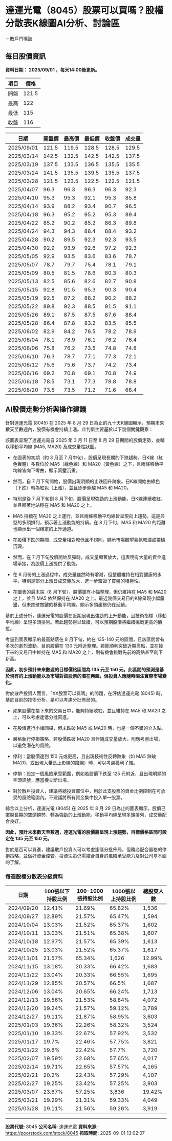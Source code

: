 # 達運光電（8045）股票可以買嗎？股權分散表K線圖AI分析、討論區
－散戶鬥嘴鼓

## 每日股價資訊

**資料日期： 2025/09/01 ，每天14:00後更新。**

| 項目 | 價格 |
|------|------|
| 開盤 | 121.5 |
| 最高 | 122 |
| 最低 | 115 |
| 收盤 | 116 |

| 日期 | 開盤價 | 最高價 | 最低價 | 收盤價 | 成交量 |
|------|--------|--------|--------|--------|--------|
| 2025/09/01 | 121.5 | 119.5 | 128.5 | 128.5 | 129.5 |
| 2025/03/14 | 142.5 | 132.5 | 142.5 | 142.5 | 137.5 |
| 2025/03/19 | 137.5 | 133.5 | 136.5 | 135.5 | 135.5 |
| 2025/03/24 | 141.5 | 135.5 | 139.5 | 135.5 | 137.5 |
| 2025/03/28 | 121.5 | 123.5 | 122.5 | 122.5 | 121.5 |
| 2025/04/07 | 96.3 | 96.3 | 96.3 | 96.3 | 92.3 |
| 2025/04/10 | 95.3 | 95.3 | 92.1 | 95.3 | 85.8 |
| 2025/04/14 | 93.9 | 88.2 | 93.4 | 90.7 | 96.5 |
| 2025/04/18 | 96.3 | 95.2 | 95.2 | 95.3 | 89.4 |
| 2025/04/22 | 85.2 | 90.2 | 85.2 | 86.3 | 89.8 |
| 2025/04/24 | 94.3 | 94.3 | 88.4 | 88.4 | 93.2 |
| 2025/04/28 | 90.2 | 89.5 | 92.3 | 92.3 | 93.5 |
| 2025/04/30 | 92.9 | 93.9 | 92.6 | 97.2 | 92.3 |
| 2025/05/05 | 92.9 | 93.5 | 83.6 | 83.6 | 78.7 |
| 2025/05/07 | 78.7 | 79.7 | 75.4 | 78.1 | 79.1 |
| 2025/05/09 | 80.5 | 81.5 | 78.6 | 80.3 | 80.3 |
| 2025/05/13 | 82.5 | 85.6 | 82.6 | 82.7 | 90.8 |
| 2025/05/15 | 92.8 | 91.5 | 95.3 | 90.3 | 90.4 |
| 2025/05/19 | 92.5 | 87.2 | 88.2 | 90.2 | 88.2 |
| 2025/05/22 | 89.8 | 92.3 | 88.5 | 91.5 | 91.1 |
| 2025/05/26 | 89.1 | 87.5 | 87.5 | 87.6 | 88.4 |
| 2025/05/28 | 86.4 | 87.8 | 83.2 | 83.5 | 85.5 |
| 2025/06/02 | 82.9 | 84.2 | 76.5 | 78.2 | 78.9 |
| 2025/06/04 | 78.1 | 78.9 | 76.1 | 76.2 | 76.4 |
| 2025/06/06 | 75.8 | 76.2 | 73.5 | 74.8 | 74.8 |
| 2025/06/10 | 76.3 | 78.7 | 77.1 | 77.3 | 72.1 |
| 2025/06/12 | 75.6 | 75.6 | 73.7 | 74.2 | 73.4 |
| 2025/06/16 | 69.2 | 70.8 | 69.1 | 70.8 | 74.9 |
| 2025/06/18 | 78.5 | 73.1 | 77.3 | 78.8 | 78.8 |
| 2025/06/20 | 73.5 | 73.5 | 71.2 | 71.6 | 68.4 |

## AI股價走勢分析與操作建議

針對達運光電 (8045) 在 2025 年 8 月 29 日為止的九十天K線圖顯示，預期未來數天至數週內，股價有機會持續上漲。此判斷主要基於以下幾個關鍵觀察：

該圖表呈現了達運光電自 2025 年 3 月 11 日至 8 月 29 日期間的股價走勢，並輔以移動平均線 (MA5, MA20) 及成交量柱狀圖。

*   在圖表的初期（約 3 月至 7 月中旬），股價呈現長期的下跌趨勢。日K線（紅色實體）多數位於 MA5（綠色線）和 MA20（黃色線）之下，且兩條移動平均線皆向下彎曲，顯示賣壓沉重。

*   然而，自 7 月下旬開始，股價出現明顯的止跌回升跡象。日K線開始由綠色（下跌）轉為紅色（上漲），並且逐步穿越 MA5 和 MA20。

*   特別是從 7 月下旬到 8 月下旬，股價呈現強勁的上漲動能，日K線連續收紅，並且顯著地站穩在 MA5 和 MA20 之上。

*   MA5 持續在 MA20 之上運行，並且兩條移動平均線皆呈現向上趨勢，這是典型的多頭排列，預示著上漲動能的持續。在 8 月下旬，MA5 和 MA20 的距離也顯示出一個穩定的上升通道。

*   在股價下跌的期間，成交量相對較低且不規則，顯示市場觀望氣氛較濃或籌碼沉澱。

*   然而，在 7 月下旬股價開始反彈時，成交量顯著放大，這表明有大量的資金進場承接，為股價上漲提供了動能。

*   在 8 月份的上漲過程中，成交量雖然時有增減，但整體維持在相對健康的水平，特別是部分上漲日成交量放大，進一步驗證了買盤的積極性。

*   在圖表的最末端（8 月下旬），股價雖有小幅整理，但仍維持在 MA5 和 MA20 之上，並且 MA5 依然保持在 MA20 之上。最近幾個交易日的K線呈現小幅震盪，但未跌破關鍵的移動平均線，顯示多頭趨勢仍在延續。

基於上述分析，達運光電的股價在近期展現出強勁的上升動能，且技術指標（移動平均線）呈現多頭排列。若此趨勢得以延續，可以預期股價將繼續挑戰更高的價位。

考量到圖表顯示的最高點落在 8 月下旬，約在 135-140 元的區間，且該區間曾有多次的劇烈波動。目前股價在 130 元附近整理。若能順利突破近期高點，並在接下來的交易日中維持在 MA5 和 MA20 之上，則有機會挑戰先前的高點甚至創下新高。

**因此，初步預計未來數週的目標價格區間為 **135 元至 150 元**。此區間的預測是基於現有的上漲動能以及市場對該股票的潛在興趣，但投資人應隨時關注實際市場變化。**

對於散戶投資人而言，「XX股票可以買嗎」的問題，在評估達運光電 (8045) 時，基於目前的技術分析，是可以考慮分批佈局的。

*   如果股價在接下來的交易日中，能夠持續收紅，並且維持在 MA5 和 MA20 之上，可以考慮逢低分批買進。

*   在股價進行小幅回檔，但未跌破 MA5 或 MA20 時，也是一個不錯的介入點。

*   嚴格執行停損策略，若股價跌破 MA20 且伴隨成交量放大，則應考慮出場，以避免潛在的風險。

*   停利：當股價達到 150 元或更高，且出現技術性反轉跡象（如 MA5 跌破 MA20，或出現大量長上影線的陰線）時，可以考慮獲利了結。

*   停損：設定一個風險承受範圍，例如若股價下跌至 125 元附近，且出現明顯的空頭訊號，應當機立斷出場。

*   對於散戶投資人，建議將總投資部位中，用於此支股票的資金比例控制在可承受的風險範圍內。不建議將所有資金集中投入單一股票。

綜合以上分析，達運光電 (8045) 在 2025 年 8 月 29 日為止的圖表顯示，股價已擺脫長期的空頭趨勢，轉為強勁的上漲動能。移動平均線呈現多頭排列，成交量配合良好。

**因此，預計未來數天至數週，達運光電的股價將呈現上漲趨勢，目標價格區間可設定在 **135 元至 150 元**。**

對於是否可以買進，建議散戶投資人可以考慮逢低分批佈局，但務必配合嚴格的停損策略，並做好資金控管。投資決策仍需結合自身的風險承受能力及對公司基本面的了解。

### 每週股權分散表分級資料

| 日期 | 100張以下持股比例 | 100-1000張持股比例 | 1000張以上持股比例 | 總股東人數 |
|------|-------------------|--------------------|--------------------|----------|
| 2024/09/20 | 12.41% | 21.69% | 65.82% | 1,536 |
| 2024/09/27 | 12.89% | 21.57% | 65.47% | 1,594 |
| 2024/10/04 | 13.03% | 21.52% | 65.37% | 1,602 |
| 2024/10/11 | 13.03% | 21.51% | 65.38% | 1,607 |
| 2024/10/18 | 12.97% | 21.57% | 65.39% | 1,613 |
| 2024/10/25 | 13.03% | 21.52% | 65.37% | 1,617 |
| 2024/11/01 | 21.57% | 65.34% | 1,626 | 12.99% |
| 2024/11/15 | 13.18% | 20.33% | 66.42% | 1,683 |
| 2024/11/22 | 13.04% | 20.33% | 66.55% | 1,695 |
| 2024/11/29 | 12.85% | 20.57% | 66.5% | 1,687 |
| 2024/12/06 | 13.04% | 20.65% | 66.24% | 1,713 |
| 2024/12/13 | 19.56% | 21.53% | 58.84% | 4,072 |
| 2024/12/20 | 19.24% | 21.57% | 59.12% | 3,789 |
| 2024/12/27 | 19.11% | 21.87% | 58.95% | 3,603 |
| 2025/01/03 | 19.36% | 22.26% | 58.32% | 3,524 |
| 2025/01/10 | 19.33% | 22.67% | 57.92% | 3,532 |
| 2025/01/17 | 19.7% | 22.46% | 57.75% | 3,821 |
| 2025/01/22 | 19.8% | 22.42% | 57.7% | 3,720 |
| 2025/02/07 | 19.59% | 22.68% | 57.65% | 4,017 |
| 2025/02/14 | 19.71% | 22.65% | 57.57% | 4,165 |
| 2025/02/21 | 20.2% | 22.43% | 57.29% | 4,107 |
| 2025/02/27 | 19.25% | 23.42% | 57.25% | 3,903 |
| 2025/03/07 | 23.67% | 57.25% | 3,836 | 19.42% |
| 2025/03/21 | 19.29% | 21.31% | 59.33% | 4,049 |
| 2025/03/28 | 19.11% | 21.56% | 59.26% | 3,919 |

---

**股票代號:** 8045
**公司名稱:** 達運光電
**資料來源:** https://poorstock.com/stock/8045
**抓取時間:** 2025-09-01 13:02:07